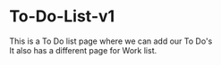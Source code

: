 # To-Do-List-v1

This is a To Do list page where we can add our To Do's <br>
It also has a different page for Work list.
